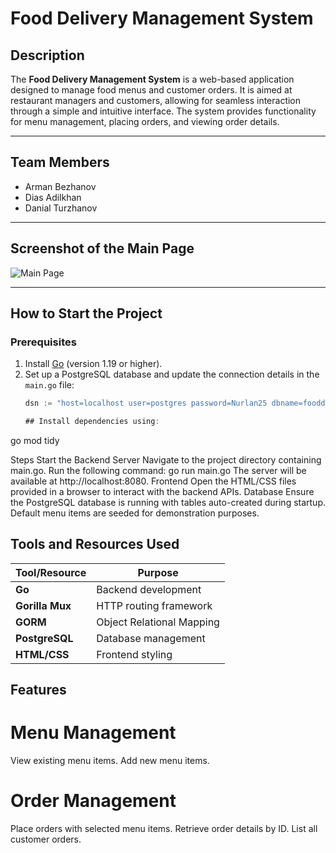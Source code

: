 # Food Delivery Management System

## Description
The **Food Delivery Management System** is a web-based application designed to manage food menus and customer orders. It is aimed at restaurant managers and customers, allowing for seamless interaction through a simple and intuitive interface. The system provides functionality for menu management, placing orders, and viewing order details.

---

## Team Members
- Arman Bezhanov  
- Dias Adilkhan  
- Danial Turzhanov  

---

## Screenshot of the Main Page
![Main Page](https://github.com/dias012rrr/fooddelivery/blob/main/5404458624341897279.jpg)

---

## How to Start the Project

### Prerequisites
1. Install [Go](https://go.dev/) (version 1.19 or higher).
2. Set up a PostgreSQL database and update the connection details in the `main.go` file:
   ```go
   dsn := "host=localhost user=postgres password=Nurlan25 dbname=fooddelivery port=27030 sslmode=disable"

   ## Install dependencies using:
  go mod tidy

Steps
Start the Backend Server
Navigate to the project directory containing main.go.
Run the following command:
go run main.go
The server will be available at http://localhost:8080.
Frontend
Open the HTML/CSS files provided in a browser to interact with the backend APIs.
Database
Ensure the PostgreSQL database is running with tables auto-created during startup.
Default menu items are seeded for demonstration purposes.

## Tools and Resources Used

| **Tool/Resource**  | **Purpose**              |
|--------------------|--------------------------|
| **Go**             | Backend development      |
| **Gorilla Mux**    | HTTP routing framework   |
| **GORM**           | Object Relational Mapping|
| **PostgreSQL**     | Database management      |
| **HTML/CSS**       | Frontend styling         |

## Features
# Menu Management
View existing menu items.
Add new menu items.

# Order Management
Place orders with selected menu items.
Retrieve order details by ID.
List all customer orders.
